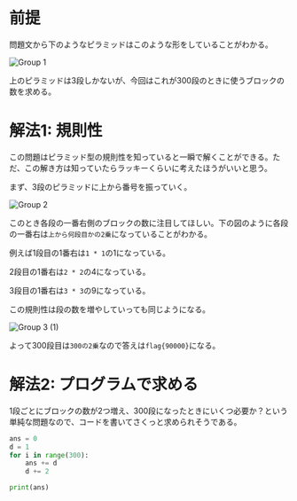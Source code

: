 # 前提

問題文から下のようなピラミッドはこのような形をしていることがわかる。

![Group 1](https://user-images.githubusercontent.com/50506482/168456343-d7e8857a-3893-4a03-b3c3-f732cc07e15d.png)

上のピラミッドは3段しかないが、今回はこれが300段のときに使うブロックの数を求める。

# 解法1: 規則性

この問題はピラミッド型の規則性を知っていると一瞬で解くことができる。ただ、この解き方は知っていたらラッキーくらいに考えたほうがいいと思う。

まず、3段のピラミッドに上から番号を振っていく。

![Group 2](https://user-images.githubusercontent.com/50506482/168456360-27292ea0-83ae-4a57-a882-0fe1ef4788a6.png)

このとき各段の一番右側のブロックの数に注目してほしい。下の図のように各段の一番右は`上から何段目かの2乗`になっていることがわかる。

例えば1段目の1番右は`1 * 1`の1になっている。

2段目の1番右は`2 * 2`の4になっている。

3段目の1番右は`3 * 3`の9になっている。

この規則性は段の数を増やしていっても同じようになる。

![Group 3 (1)](https://user-images.githubusercontent.com/50506482/168456617-0823445f-efc5-4502-a140-7c2cbf2e9f0e.png)

よって300段目は`300の2乗`なので答えは`flag{90000}`になる。

# 解法2: プログラムで求める

1段ごとにブロックの数が2つ増え、300段になったときにいくつ必要か？という単純な問題なので、コードを書いてさくっと求められそうである。

```py
ans = 0
d = 1
for i in range(300):
    ans += d
    d += 2

print(ans)
```
